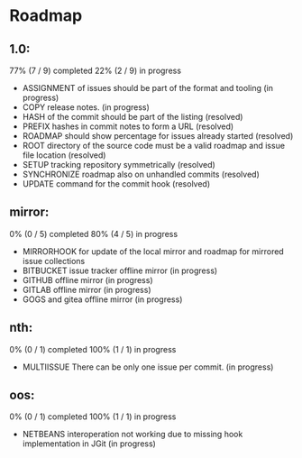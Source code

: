 # Roadmap

## 1.0:

77% (7 / 9) completed
22% (2 / 9) in progress

* ASSIGNMENT of issues should be part of the format and tooling (in progress)
* COPY release notes. (in progress)
* HASH of the commit should be part of the listing (resolved)
* PREFIX hashes in commit notes to form a URL (resolved)
* ROADMAP should show percentage for issues already started (resolved)
* ROOT directory of the source code must be a valid roadmap and issue file location (resolved)
* SETUP tracking repository symmetrically (resolved)
* SYNCHRONIZE roadmap also on unhandled commits (resolved)
* UPDATE command for the commit hook (resolved)

## mirror:

0% (0 / 5) completed
80% (4 / 5) in progress

* MIRRORHOOK for update of the local mirror and roadmap for mirrored issue collections
* BITBUCKET issue tracker offline mirror (in progress)
* GITHUB offline mirror (in progress)
* GITLAB offline mirror (in progress)
* GOGS and gitea offline mirror (in progress)

## nth:

0% (0 / 1) completed
100% (1 / 1) in progress

* MULTIISSUE There can be only one issue per commit. (in progress)

## oos:

0% (0 / 1) completed
100% (1 / 1) in progress

* NETBEANS interoperation not working due to missing hook implementation in JGit (in progress)

